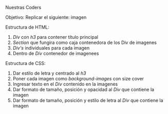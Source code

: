 Nuestras Coders

Objetivo: Replicar el siguiente: imagen

Estructura de HTML:
1. *Div* con *h3* para contener título principal
2. *Section* que fungira como caja contenedora de los Div de imagenes
3. *Div's* individuales para cada imagen
4. Dentro de *Div* contenedor de imagenees

Estructura de CSS:
1. Dar estilo de letra y centrado al *h3*
2. Poner cada imagen como *background-images* con size cover
3. Ingresar texto en el *Div* contenido en la imagenes
4. Dar formato de tamaño, posición y opacidad  al *Div* que contiene la imagen
5. Dar formato de tamaño, posición y estilo de letra  al *Div* que contiene la imagen
